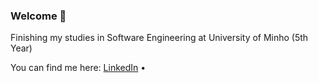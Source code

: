 ### Welcome 👋

Finishing my studies in Software Engineering at University of Minho (5th Year)

You can find me here:
[LinkedIn](https://www.linkedin.com/in/jos%C3%A9-pedro-fernandes-4ba14b20b/) •



 
 
 <!---
**jpdiasfernandes/jpdiasfernandes** is a ✨ _special_ ✨ repository because its `README.md` (this file) appears on your GitHub profile.

Here are some ideas to get you started:

- 🔭 I’m currently working on ...
- 🌱 I’m currently learning ...
- 👯 I’m looking to collaborate on ...
- 🤔 I’m looking for help with ...
- 💬 Ask me about ...
- 📫 How to reach me: ...
- 😄 Pronouns: ...
- ⚡ Fun fact: ...
-->


